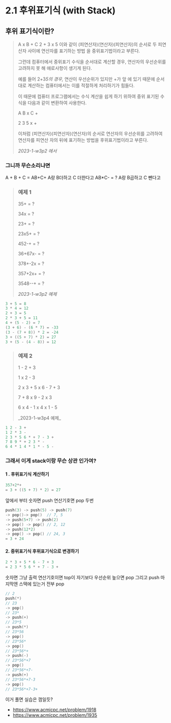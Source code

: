 # 2.1 후위표기식 (with Stack)
## 후위 표기식이란?
>
> A x B + C
> 2 + 3 x 5
> 이와 같이 (피연산자)(연산자)(피연산자)의 순서로 두 피연산자 사이에 연산자를 표기하는 방법 을 중위표기법이라고 부른다.
>
> 그런데 컴퓨터에서 중위표기 수식을 순서대로 계산할 경우, 연산자의 우선순위를 고려하지 못 해 애로사항이 생기게 된다.
>
> 예를 들어 2+3*5의 경우,* 연산이 우선순위가 있지만 +가 앞 에 있기 때문에 순서대로 계산하는 컴퓨터에서는 이를 적절하게 처리하기가 힘들다.
>
> 이 때문에 컴퓨터 프로그램에서는 수식 계산을 쉽게 하기 위하여 중위 표기된 수식을 다음과 같이 변환하여 사용한다.
>
> A B x C +
>
> 2 3 5 x +
>
> 이처럼 (피연산자)(피연산자)(연산자)의 순서로 연산자의 우선순위를 고려하여 연산자를 피연산 자의 뒤에 표기하는 방법을 후위표기법이라고 부른다.
>
> _2023-1-w3p2 에서_

### 그니까 무슨소리냐면

A + B + C = AB+C+
A랑 B더하고 C 더한다고
AB*C- = ?
A랑 B곱하고 C 뺀다고

> ### 예제 1
>
> 35+ = ?
>
> 34x = ?
>
> 23+ = ?
>
> 23x5+ = ?
> 
> 452-+ = ?
> 
> 36+67x- = ?
> 
> 378+-2x = ?
> 
> 357+2x+ = ?
> 
> 3548--+ = ?
> 
>_2023-1-w3p2 예제_


```cpp
3 + 5 = 8
3 * 4 = 12
2 + 3 = 5
2 * 3 + 5 = 11
4 + (5 - 2) = 7
(3 + 6) - (6 * 7) = -33
(3 - (7 + 8)) * 2 = -24
3 + ((5 + 7) * 2) = 27
3 + (5 - (4 - 8)) = 12
```
>### 예제 2
>1 - 2 + 3
>
>1 x 2 - 3
>
>2 x 3 + 5 x 6 - 7 + 3
>
>7 + 8 x 9 - 2 x 3
>
>6 x 4 - 1 x 4 x 1 - 5
>
>\_2023-1-w3p4 예제_

```cpp
1 2 - 3 +
1 2 * 3 -
2 3 * 5 6 * + 7 - 3 +
7 8 9 * + 2 3 * -
6 4 * 1 4 * 1 * - 5 -
```
### 그래서 이게 stack이랑 무슨 상관 인가여?
#### 1 . 후위표기식 계산하기
```cpp
357+2*+ 
= 3 + ((5 + 7) * 2) = 27
```
앞에서 부터 숫자면 push 연산기호면 pop 두번
```cpp
push(3) -> push(5) -> push(7)
-> pop()-> pop()  // 7, 5
-> push(5+7) -> push(2) 
-> pop() -> pop() // 2, 12
-> push(12*2)
-> pop() -> pop() // 24, 3
= 3 + 24
```
#### 2. 중위표기식 후위표기식으로 변경하기

```cpp
2 * 3 + 5 * 6 - 7 + 3
= 2 3 * 5 6 * + 7 - 3 +
```
숫자면 그냥 출력 
연산기호이면 top이 자기보다 우선순위 높으면 pop 그리고 push
마지막엔 스택에 있는거 전부 pop
```cpp
// 2
push(*)
// 23
-> pop() 
// 23*
-> push(+) 
// 23*5
-> push(*)
// 23*56
-> pop()
// 23*56*
-> pop()
// 23*56*+
-> push(-)
// 23*56*+7
-> pop()
// 23*56*+7-
-> push(+)
// 23*56*+7-3
-> pop()
// 23*56*+7-3+
```

이거 풀면 실습은 껌일듯?
- https://www.acmicpc.net/problem/1918
- https://www.acmicpc.net/problem/1935
